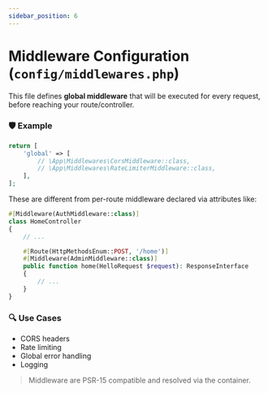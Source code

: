 ```yaml
---
sidebar_position: 6
---
```


# Middleware Configuration (`config/middlewares.php`)

This file defines **global middleware** that will be executed for every request, before reaching your route/controller.

### 🛡 Example

```php
return [
    'global' => [
        // \App\Middlewares\CorsMiddleware::class,
        // \App\Middlewares\RateLimiterMiddleware::class,
    ],
];
```

These are different from per-route middleware declared via attributes like:

```php
#[Middleware(AuthMiddleware::class)]
class HomeController
{
    // ...

    #[Route(HttpMethodsEnum::POST, '/home')]
    #[Middleware(AdminMiddleware::class)]
    public function home(HelloRequest $request): ResponseInterface
    {
        // ...
    }
}
```

### 🔍 Use Cases

* CORS headers
* Rate limiting
* Global error handling
* Logging

> Middleware are PSR-15 compatible and resolved via the container.

